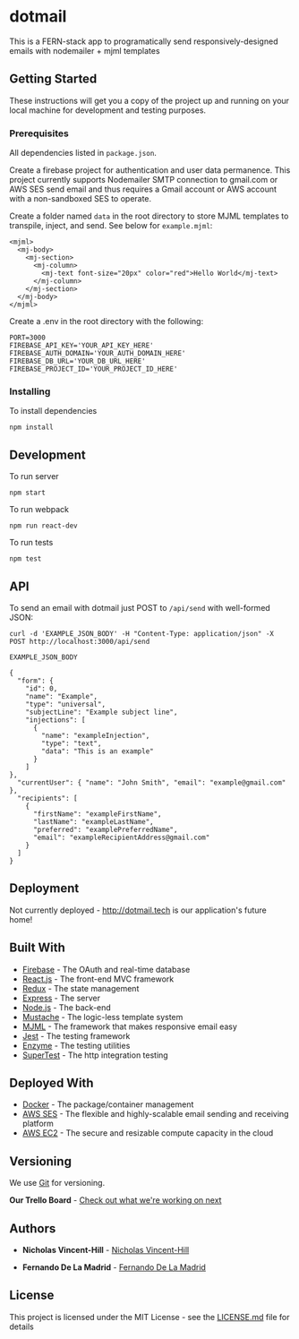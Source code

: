 # dotmail

This is a FERN-stack app to programatically send responsively-designed emails with nodemailer + mjml templates

## Getting Started

These instructions will get you a copy of the project up and running on your local machine for development and testing purposes.

### Prerequisites

All dependencies listed in `package.json`.

Create a firebase project for authentication and user data permanence. This project currently supports Nodemailer SMTP connection to gmail.com or AWS SES send email and thus requires a Gmail account or AWS account with a non-sandboxed SES to operate.

Create a folder named `data` in the root directory to store MJML templates to transpile, inject, and send. See below for `example.mjml`:

```
<mjml>
  <mj-body>
    <mj-section>
      <mj-column>
        <mj-text font-size="20px" color="red">Hello World</mj-text>
      </mj-column>
    </mj-section>
  </mj-body>
</mjml>
```

Create a .env in the root directory with the following:

```
PORT=3000
FIREBASE_API_KEY='YOUR_API_KEY_HERE'
FIREBASE_AUTH_DOMAIN='YOUR_AUTH_DOMAIN_HERE'
FIREBASE_DB_URL='YOUR_DB_URL_HERE'
FIREBASE_PROJECT_ID='YOUR_PROJECT_ID_HERE'
```

### Installing

To install dependencies

```
npm install
```

## Development

To run server

```
npm start
```

To run webpack

```
npm run react-dev
```

To run tests

```
npm test
```

## API

To send an email with dotmail just POST to `/api/send` with well-formed JSON:

```
curl -d 'EXAMPLE_JSON_BODY' -H "Content-Type: application/json" -X POST http://localhost:3000/api/send
```

```
EXAMPLE_JSON_BODY

{
  "form": {
    "id": 0,
    "name": "Example",
    "type": "universal",
    "subjectLine": "Example subject line",
    "injections": [
      {
        "name": "exampleInjection",
        "type": "text",
        "data": "This is an example"
      }
    ]
},
  "currentUser": { "name": "John Smith", "email": "example@gmail.com" },
  "recipients": [
    {
      "firstName": "exampleFirstName",
      "lastName": "exampleLastName",
      "preferred": "examplePreferredName",
      "email": "exampleRecipientAddress@gmail.com"
    }
  ]
}
```

## Deployment

Not currently deployed - http://dotmail.tech is our application's future home!

## Built With

- [Firebase](https://firebase.google.com/) - The OAuth and real-time database
- [React.js](https://reactjs.org/) - The front-end MVC framework
- [Redux](https://redux.js.org/) - The state management
- [Express](https://expressjs.com/) - The server
- [Node.js](https://nodejs.org/) - The back-end
- [Mustache](https://mustache.github.io/) - The logic-less template system
- [MJML](https://mjml.io/) - The framework that makes responsive email easy
- [Jest](https://jestjs.io/) - The testing framework
- [Enzyme](https://airbnb.io/enzyme/) - The testing utilities
- [SuperTest](https://github.com/visionmedia/supertest/) - The http integration testing

## Deployed With

- [Docker](https://www.docker.com/) - The package/container management
- [AWS SES](https://aws.amazon.com/ses/) - The flexible and highly-scalable email sending and receiving platform
- [AWS EC2](https://aws.amazon.com/ec2/) - The secure and resizable compute capacity in the cloud

## Versioning

We use [Git](https://git-scm.com/) for versioning.

**Our Trello Board** - [Check out what we're working on next](https://trello.com/b/PdQwFo3v/emailbot)

## Authors

- **Nicholas Vincent-Hill** - [Nicholas Vincent-Hill](http://nickvh.tech/)

- **Fernando De La Madrid** - [Fernando De La Madrid](https://github.com/ferdelamad/)

## License

This project is licensed under the MIT License - see the [LICENSE.md](LICENSE.md) file for details
